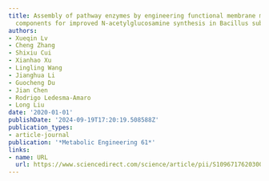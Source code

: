 ```yaml
---
title: Assembly of pathway enzymes by engineering functional membrane microdomain
  components for improved N-acetylglucosamine synthesis in Bacillus subtilis
authors:
- Xueqin Lv
- Cheng Zhang
- Shixiu Cui
- Xianhao Xu
- Lingling Wang
- Jianghua Li
- Guocheng Du
- Jian Chen
- Rodrigo Ledesma-Amaro
- Long Liu
date: '2020-01-01'
publishDate: '2024-09-19T17:20:19.508588Z'
publication_types:
- article-journal
publication: '*Metabolic Engineering 61*'
links:
- name: URL
  url: https://www.sciencedirect.com/science/article/pii/S1096717620300999
---
```

